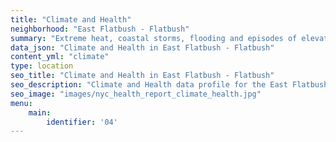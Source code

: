 ```yaml
---
title: "Climate and Health"
neighborhood: "East Flatbush - Flatbush"
summary: "Extreme heat, coastal storms, flooding and episodes of elevated ozone are climate-related hazards that may increase with climate change and have important public health impacts in New York City. Extreme weather can cause power outages, which also threaten public health. This report provides neighborhood indicators of climate-related hazards, vulnerability and health impacts."
data_json: "Climate and Health in East Flatbush - Flatbush"
content_yml: "climate"
type: location
seo_title: "Climate and Health in East Flatbush - Flatbush"
seo_description: "Climate and Health data profile for the East Flatbush - Flatbush neighborhood of NYC."
seo_image: "images/nyc_health_report_climate_health.jpg"
menu:
    main:
        identifier: '04'
---
```

